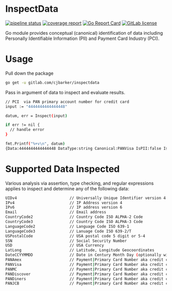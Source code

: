 # InspectData 

[![pipeline status](https://gitlab.com/cjbarker/inspectdata/badges/master/pipeline.svg)](https://gitlab.com/cjbarker/inspectdata/pipelines)
[![coverage report](https://gitlab.com/cjbarker/inspectdata/badges/master/coverage.svg)](https://cjbarker.gitlab.io/inspectdata/test-coverage.html)
[![Go Report Card](https://goreportcard.com/badge/gitlab.com/cjbarker/inspectdata)](https://goreportcard.com/report/gitlab.com/cjbarker/inspectdata)
[![GitLab license](https://img.shields.io/badge/license-MIT-brightgreen.svg)](https://gitlab.com/cjbarker//blob/master/LICENSE)

Go module provides conceptual (canonical) identification of data including Personally Identifiable Information (PII) and Payment Card Industry (PCI).

# Usage
Pull down the package

```bash
go get -u gitlab.com/cjbarker/inspectdata
```

Pass in argument of data to inspect and evaluate results.

```bash
// PCI  via PAN primary account number for credit card
input := "4444444444444448"

datum, err = Inspect(input)

if err != nil {
  // handle error
}

fmt.Printf("%+v\n", datum)
{Data:4444444444444448 DataType:string Canonical:PANVisa IsPII:false IsPCI:true}
```

# Supported Data Inspected
Various analysis via assertion, type checking, and regular expressions applies to inspect and determine any of the following data:

```bash
UIDv4                       // Universally Unique Identifier version 4
IPv4                        // IP Address version 4
IPv6                        // IP address version 6
Email                       // Email address
CountryCode2                // Country Code ISO ALPHA-2 Code
CountryCode3                // Country Code ISO ALPHA-3 Code
LanguageCode2               // Language Code ISO 639-1
LanguageCode3               // Lanuage Code ISO 639-2/T
USPostalCode                // USA postal code 5 digit or 5-4
SSN                         // Social Security Number
USD                         // USA Currency
LatLong                     // Latitude, Longitude Geocoordinates
DateCCYYMMDD                // Date in Century Month Day (optionally with '-', '.', or '/'
PANAmex                     // Payment|Primary Card Number aka credit card number American Express
PANVisa                     // Payment|Primary Card Number aka credit card number Visa
PANMC                       // Payment|Primary Card Number aka credit card number Mastercard
PANDiscover                 // Payment|Primary Card Number aka credit card number Discover
PANDiners                   // Payment|Primary Card Number aka credit card number Diners Club
PANJCB                      // Payment|Primary Card Number aka credit card number JCB
```
